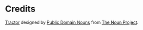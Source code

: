 # Credits

[Tractor](https://thenounproject.com/term/tractor/629/) designed by [Public Domain Nouns](https://thenounproject.com/public-domain-nouns/) from [The Noun Project](https://thenounproject.com).
